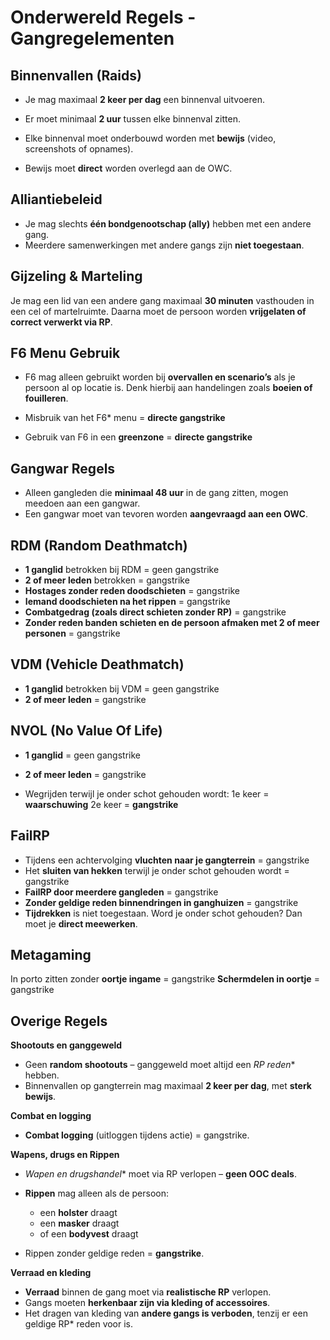 # Onderwereld Regels - Gangregelementen


## **Binnenvallen (Raids)**

* Je mag maximaal **2 keer per dag** een binnenval uitvoeren.
* Er moet minimaal **2 uur** tussen elke binnenval zitten.

* Elke binnenval moet onderbouwd worden met **bewijs** (video, screenshots of opnames).
* Bewijs moet **direct** worden overlegd aan de OWC.

## **Alliantiebeleid**

* Je mag slechts **één bondgenootschap (ally)** hebben met een andere gang.
* Meerdere samenwerkingen met andere gangs zijn **niet toegestaan**.

## **Gijzeling & Marteling**

Je mag een lid van een andere gang maximaal **30 minuten** vasthouden in een cel of martelruimte.
Daarna moet de persoon worden **vrijgelaten of correct verwerkt via RP**.

## **F6 Menu Gebruik**

* F6 mag alleen gebruikt worden bij **overvallen en scenario’s** als je persoon al op locatie is.
Denk hierbij aan handelingen zoals **boeien of fouilleren**.

* Misbruik van het F6* menu = **directe gangstrike**
* Gebruik van F6 in een **greenzone** = **directe gangstrike**

## **Gangwar Regels**

* Alleen gangleden die **minimaal 48 uur** in de gang zitten, mogen meedoen aan een gangwar.
* Een gangwar moet van tevoren worden **aangevraagd aan een OWC**.

## **RDM (Random Deathmatch)**

*  **1 ganglid** betrokken bij RDM = geen gangstrike
*  **2 of meer leden** betrokken = gangstrike
*  **Hostages zonder reden doodschieten** = gangstrike
*  **Iemand doodschieten na het rippen** = gangstrike
*  **Combatgedrag (zoals direct schieten zonder RP)** = gangstrike
*  **Zonder reden banden schieten en de persoon afmaken met 2 of meer personen** = gangstrike

## **VDM (Vehicle Deathmatch)**

* **1 ganglid** betrokken bij VDM = geen gangstrike
* **2 of meer leden** = gangstrike

## **NVOL (No Value Of Life)**

* **1 ganglid** = geen gangstrike
* **2 of meer leden** = gangstrike

* Wegrijden terwijl je onder schot gehouden wordt:
1e keer = **waarschuwing**
2e keer = **gangstrike**

## **FailRP**

*  Tijdens een achtervolging **vluchten naar je gangterrein** = gangstrike
*  Het **sluiten van hekken** terwijl je onder schot gehouden wordt = gangstrike
*  **FailRP door meerdere gangleden** = gangstrike
*  **Zonder geldige reden binnendringen in ganghuizen** = gangstrike
*  **Tijdrekken** is niet toegestaan. Word je onder schot gehouden? Dan moet je **direct meewerken**.

## **Metagaming**

In porto zitten zonder **oortje ingame** = gangstrike
**Schermdelen in oortje** = gangstrike

## **Overige Regels**

**Shootouts en ganggeweld**

* Geen **random shootouts** – ganggeweld moet altijd een **RP* reden** hebben.
* Binnenvallen op gangterrein mag maximaal **2 keer per dag**, met **sterk bewijs**.

**Combat en logging**

* **Combat logging** (uitloggen tijdens actie) = gangstrike.

**Wapens, drugs en Rippen**

* **Wapen*  en drugshandel** moet via RP verlopen – **geen OOC deals**.
* **Rippen** mag alleen als de persoon:

  * een **holster** draagt
  * een **masker** draagt
  * of een **bodyvest** draagt
* Rippen zonder geldige reden = **gangstrike**.

**Verraad en kleding**

* **Verraad** binnen de gang moet via **realistische RP** verlopen.
* Gangs moeten **herkenbaar zijn via kleding of accessoires**.
* Het dragen van kleding van **andere gangs is verboden**, tenzij er een geldige RP* reden voor is.
